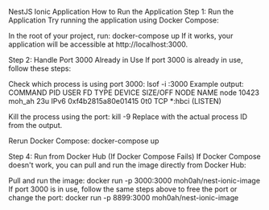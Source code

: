 NestJS Ionic Application
How to Run the Application 
Step 1: Run the Application
Try running the application using Docker Compose:

In the root of your project, run: docker-compose up
If it works, your application will be accessible at http://localhost:3000.

Step 2: Handle Port 3000 Already in Use
If port 3000 is already in use, follow these steps:

Check which process is using port 3000: lsof -i :3000
Example output:
COMMAND   PID   USER   FD   TYPE             DEVICE SIZE/OFF NODE NAME
node    10423 moh_ah   23u  IPv6 0xf4b2815a80e01415      0t0  TCP *:hbci (LISTEN)

Kill the process using the port:
kill -9 <PID>
Replace <PID> with the actual process ID from the output.

Rerun Docker Compose: docker-compose up

Step 4: Run from Docker Hub (If Docker Compose Fails)
If Docker Compose doesn't work, you can pull and run the image directly from Docker Hub:

Pull and run the image: docker run -p 3000:3000 moh0ah/nest-ionic-image
If port 3000 is in use, follow the same steps above to free the port or change the port:
docker run -p 8899:3000 moh0ah/nest-ionic-image